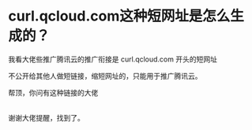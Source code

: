 # curl.qcloud.com这种短网址是怎么生成的？


我看大佬些推广腾讯云的推广衔接是 curl.qcloud.com 开头的短网址

不公开给其他人做短链接，缩短网址的，只能用于推广腾讯云。&nbsp;&nbsp;<br />


帮顶，你问有这种链接的大佬<br />
<br />
<img src="static/image/smiley/default/lol.gif" smilieid="12" border="0" alt="" /><img src="static/image/smiley/default/lol.gif" smilieid="12" border="0" alt="" /><img src="static/image/smiley/default/lol.gif" smilieid="12" border="0" alt="" />

谢谢大佬提醒，找到了。
